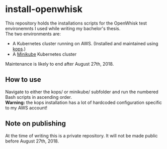 # install-openwhisk
This repository holds the installations scripts for the OpenWhisk test environemnts I used while writing my bachelor's thesis.  
The two environments are:

* A Kubernetes cluster running on AWS. (Installed and maintained using [kops](https://github.com/kubernetes/kops).)
* A [Minikube](https://github.com/kubernetes/minikube) Kubernetes cluster

Maintenance is likely to end after August 27th, 2018.


## How to use
Navigate to either the kops/ or minikube/ subfolder and run the numbered Bash scripts in ascending order.  
**Warning:** the kops installation has a lot of hardcoded configuration specific to my AWS account!


## Note on publishing
At the time of writing this is a private repository. It will not be made public before August 27th, 2018.
